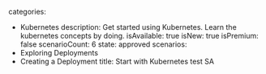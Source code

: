categories:
  - Kubernetes
description: Get started using Kubernetes. Learn the kubernetes concepts by doing.
isAvailable: true
isNew: true
isPremium: false
scenarioCount: 6
state: approved
scenarios:
  - Exploring Deployments
  - Creating a Deployment
title: Start with Kubernetes test SA
